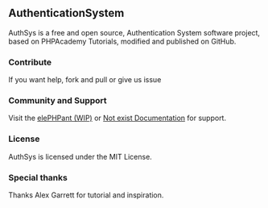 ## AuthenticationSystem
AuthSys is a free and open source, Authentication System software project, based on PHPAcademy Tutorials, modified and published on GitHub.

### Contribute
If you want help, fork and pull or give us issue

### Community and Support
Visit the [elePHPant (WIP)](http://elephpant.pl) or [Not exist Documentation](https://github.com/otlet/AuthenticationSystem/wiki) for support.

### License
AuthSys is licensed under the MIT License.

### Special thanks
Thanks Alex Garrett for tutorial and inspiration.
